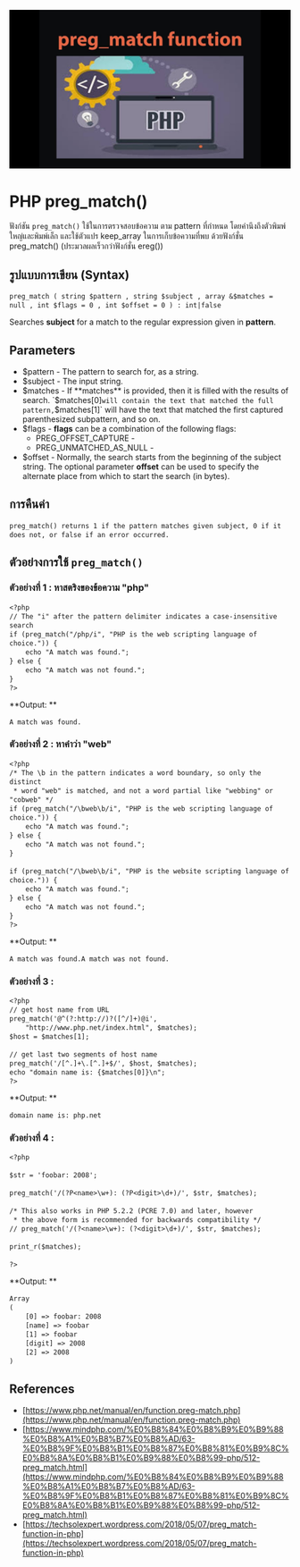 ![](Image/Code4Sec_Week/php_preg_match_01.jpg)

# PHP preg_match()

ฟังก์ชัน `preg_match()` ใช้ในการตรวจสอบข้อความ ตาม pattern ที่กำหนด โดยคำนึงถึงตัวพิมพ์ใหญ่และพิมพ์เล็ก และใช้ตัวแปร keep_array ในการเก็บข้อความที่พบ ด้วยฟังก์ชั่น preg_match() (ประมวลผลเร็วกว่าฟังก์ชั่น ereg())

## รูปแบบการเขียน (Syntax)
```
preg_match ( string $pattern , string $subject , array &$matches = null , int $flags = 0 , int $offset = 0 ) : int|false
```
Searches **subject** for a match to the regular expression given in **pattern**.

## Parameters
- $pattern - The pattern to search for, as a string.
- $subject - The input string.
- $matches - If **matches** is provided, then it is filled with the results of search. `$matches[0]` will contain the text that matched the full pattern, `$matches[1]` will have the text that matched the first captured parenthesized subpattern, and so on.
- $flags - **flags** can be a combination of the following flags:
    - PREG_OFFSET_CAPTURE - 
    - PREG_UNMATCHED_AS_NULL - 
- $offset - Normally, the search starts from the beginning of the subject string. The optional parameter **offset** can be used to specify the alternate place from which to start the search (in bytes).

## การคืนค่า
```
preg_match() returns 1 if the pattern matches given subject, 0 if it does not, or false if an error occurred.
```

## ตัวอย่างการใช้ `preg_match()`
### ตัวอย่างที่ 1 : หาสตริงของข้อความ "php"
```
<?php
// The "i" after the pattern delimiter indicates a case-insensitive search
if (preg_match("/php/i", "PHP is the web scripting language of choice.")) {
    echo "A match was found.";
} else {
    echo "A match was not found.";
}
?>
```
**Output: **
```
A match was found.
```

### ตัวอย่างที่ 2 : หาคำว่า "web"
```
<?php
/* The \b in the pattern indicates a word boundary, so only the distinct
 * word "web" is matched, and not a word partial like "webbing" or "cobweb" */
if (preg_match("/\bweb\b/i", "PHP is the web scripting language of choice.")) {
    echo "A match was found.";
} else {
    echo "A match was not found.";
}

if (preg_match("/\bweb\b/i", "PHP is the website scripting language of choice.")) {
    echo "A match was found.";
} else {
    echo "A match was not found.";
}
?>
```
**Output: **
```
A match was found.A match was not found.
```

### ตัวอย่างที่ 3 : 
```
<?php
// get host name from URL
preg_match('@^(?:http://)?([^/]+)@i',
    "http://www.php.net/index.html", $matches);
$host = $matches[1];

// get last two segments of host name
preg_match('/[^.]+\.[^.]+$/', $host, $matches);
echo "domain name is: {$matches[0]}\n";
?>
```
**Output: **
```
domain name is: php.net
```

### ตัวอย่างที่ 4 : 
```
<?php

$str = 'foobar: 2008';

preg_match('/(?P<name>\w+): (?P<digit>\d+)/', $str, $matches);

/* This also works in PHP 5.2.2 (PCRE 7.0) and later, however 
 * the above form is recommended for backwards compatibility */
// preg_match('/(?<name>\w+): (?<digit>\d+)/', $str, $matches);

print_r($matches);

?>
```
**Output: **
```
Array
(
    [0] => foobar: 2008
    [name] => foobar
    [1] => foobar
    [digit] => 2008
    [2] => 2008
)
```

## References
- [https://www.php.net/manual/en/function.preg-match.php](https://www.php.net/manual/en/function.preg-match.php)
- [https://www.mindphp.com/%E0%B8%84%E0%B8%B9%E0%B9%88%E0%B8%A1%E0%B8%B7%E0%B8%AD/63-%E0%B8%9F%E0%B8%B1%E0%B8%87%E0%B8%81%E0%B9%8C%E0%B8%8A%E0%B8%B1%E0%B9%88%E0%B8%99-php/512-preg_match.html](https://www.mindphp.com/%E0%B8%84%E0%B8%B9%E0%B9%88%E0%B8%A1%E0%B8%B7%E0%B8%AD/63-%E0%B8%9F%E0%B8%B1%E0%B8%87%E0%B8%81%E0%B9%8C%E0%B8%8A%E0%B8%B1%E0%B9%88%E0%B8%99-php/512-preg_match.html)
- [https://techsolexpert.wordpress.com/2018/05/07/preg_match-function-in-php](https://techsolexpert.wordpress.com/2018/05/07/preg_match-function-in-php)